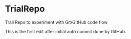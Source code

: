 # TrialRepo
Trail Repo to experiment with Git/GitHub code flow

This is the first edit after initial auto commit done by GitHub.
